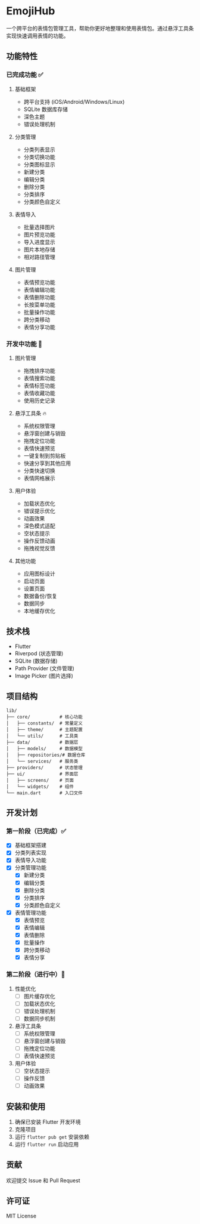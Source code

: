 # EmojiHub

一个跨平台的表情包管理工具，帮助你更好地整理和使用表情包。通过悬浮工具条实现快速调用表情的功能。

## 功能特性

### 已完成功能 ✅

1. 基础框架
   - 跨平台支持 (iOS/Android/Windows/Linux)
   - SQLite 数据库存储
   - 深色主题
   - 错误处理机制

2. 分类管理
   - 分类列表显示
   - 分类切换功能
   - 分类图标显示
   - 新建分类
   - 编辑分类
   - 删除分类
   - 分类排序
   - 分类颜色自定义

3. 表情导入
   - 批量选择图片
   - 图片预览功能
   - 导入进度显示
   - 图片本地存储
   - 相对路径管理

4. 图片管理 
   - 表情预览功能
   - 表情编辑功能
   - 表情删除功能
   - 长按菜单功能
   - 批量操作功能
   - 跨分类移动
   - 表情分享功能

### 开发中功能 🚧

1. 图片管理
   - 拖拽排序功能
   - 表情搜索功能
   - 表情标签功能
   - 表情收藏功能
   - 使用历史记录

2. 悬浮工具条 🔥
   - 系统权限管理
   - 悬浮窗创建与销毁
   - 拖拽定位功能
   - 表情快速预览
   - 一键复制到剪贴板
   - 快速分享到其他应用
   - 分类快速切换
   - 表情网格展示

3. 用户体验
   - 加载状态优化
   - 错误提示优化
   - 动画效果
   - 深色模式适配
   - 空状态提示
   - 操作反馈动画
   - 拖拽视觉反馈

4. 其他功能
   - 应用图标设计
   - 启动页面
   - 设置页面
   - 数据备份/恢复
   - 数据同步
   - 本地缓存优化

## 技术栈

- Flutter
- Riverpod (状态管理)
- SQLite (数据存储)
- Path Provider (文件管理)
- Image Picker (图片选择)

## 项目结构

```
lib/
├── core/           # 核心功能
│   ├── constants/  # 常量定义
│   ├── theme/      # 主题配置
│   └── utils/      # 工具类
├── data/           # 数据层
│   ├── models/     # 数据模型
│   ├── repositories/# 数据仓库
│   └── services/   # 服务类
├── providers/      # 状态管理
├── ui/             # 界面层
│   ├── screens/    # 页面
│   └── widgets/    # 组件
└── main.dart       # 入口文件
```

## 开发计划

### 第一阶段（已完成）✅
- [x] 基础框架搭建
- [x] 分类列表实现
- [x] 表情导入功能
- [x] 分类管理功能
  - [x] 新建分类
  - [x] 编辑分类
  - [x] 删除分类
  - [x] 分类排序
  - [x] 分类颜色自定义
- [x] 表情管理功能
  - [x] 表情预览
  - [x] 表情编辑
  - [x] 表情删除
  - [x] 批量操作
  - [x] 跨分类移动
  - [x] 表情分享

### 第二阶段（进行中）🚧
1. 性能优化
   - [ ] 图片缓存优化
   - [ ] 加载状态优化
   - [ ] 错误处理机制
   - [ ] 数据同步机制

2. 悬浮工具条 
   - [ ] 系统权限管理
   - [ ] 悬浮窗创建与销毁
   - [ ] 拖拽定位功能
   - [ ] 表情快速预览

3. 用户体验
   - [ ] 空状态提示
   - [ ] 操作反馈
   - [ ] 动画效果

## 安装和使用

1. 确保已安装 Flutter 开发环境
2. 克隆项目
3. 运行 `flutter pub get` 安装依赖
4. 运行 `flutter run` 启动应用

## 贡献

欢迎提交 Issue 和 Pull Request

## 许可证

MIT License
